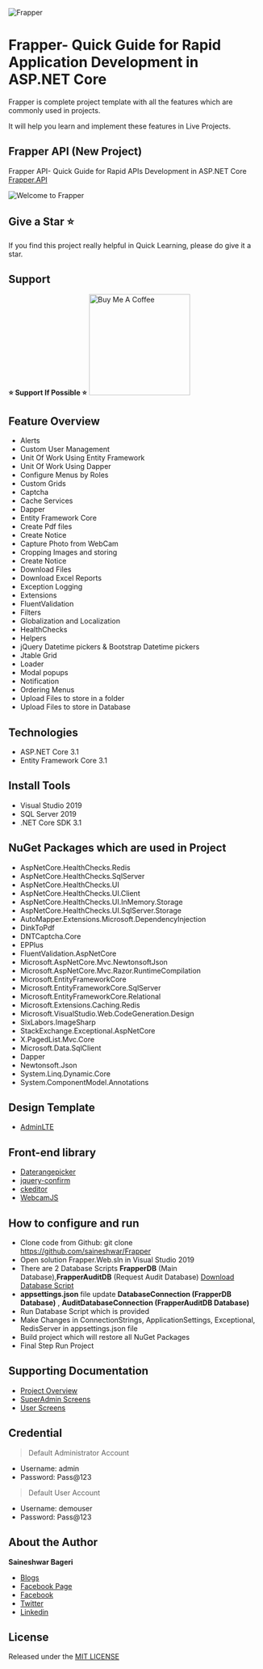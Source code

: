 ![Frapper](https://github.com/saineshwar/Frapper/blob/main/Frapper.png)

# Frapper- Quick Guide for Rapid Application Development in ASP.NET Core 

Frapper is complete project template with all the features which are commonly used in projects.

It will help you learn and implement these features in Live Projects.

## Frapper API (New Project)
Frapper API- Quick Guide for Rapid APIs Development in ASP.NET Core [Frapper.API](https://github.com/saineshwar/Frapper.API)  

![Welcome to Frapper](https://github.com/saineshwar/Frapper/blob/main/1frapper.png)

## Give a Star ⭐️
If you find this project really helpful in Quick Learning, please do give it a star. 

## Support
**⭐️ Support If Possible ⭐️** <a href="https://www.buymeacoffee.com/f8lkgf5" rel="nofollow"><img src="https://camo.githubusercontent.com/3ba8042b343d12b84b85d2e6563376af4150f9cd09e72428349c1656083c8b5a/68747470733a2f2f63646e2e6275796d6561636f666665652e636f6d2f627574746f6e732f64656661756c742d6f72616e67652e706e67" alt="Buy Me A Coffee" 
width="200" data-canonical-src="https://cdn.buymeacoffee.com/buttons/default-orange.png" style="max-width:100%;"></a> 


## Feature Overview 
* Alerts
* Custom User Management
* Unit Of Work Using Entity Framework
* Unit Of Work Using Dapper
* Configure Menus by Roles
* Custom Grids
* Captcha
* Cache Services
* Dapper
* Entity Framework Core
* Create Pdf files
* Create Notice
* Capture Photo from WebCam
* Cropping Images and storing
* Create Notice
* Download Files
* Download Excel Reports
* Exception Logging
* Extensions
* FluentValidation
* Filters
* Globalization and Localization
* HealthChecks
* Helpers
* jQuery Datetime pickers & Bootstrap Datetime pickers
* Jtable Grid
* Loader
* Modal popups
* Notification
* Ordering Menus
* Upload Files to store in a folder
* Upload Files to store in Database


## Technologies
* ASP.NET Core 3.1
* Entity Framework Core 3.1

## Install Tools
* Visual Studio 2019
* SQL Server 2019
* .NET Core SDK 3.1

## NuGet Packages which are used in Project
* AspNetCore.HealthChecks.Redis 
* AspNetCore.HealthChecks.SqlServer
* AspNetCore.HealthChecks.UI 
* AspNetCore.HealthChecks.UI.Client
* AspNetCore.HealthChecks.UI.InMemory.Storage 
* AspNetCore.HealthChecks.UI.SqlServer.Storage 
* AutoMapper.Extensions.Microsoft.DependencyInjection 
* DinkToPdf 
* DNTCaptcha.Core 
* EPPlus 
* FluentValidation.AspNetCore 
* Microsoft.AspNetCore.Mvc.NewtonsoftJson  
* Microsoft.AspNetCore.Mvc.Razor.RuntimeCompilation 
* Microsoft.EntityFrameworkCore 
* Microsoft.EntityFrameworkCore.SqlServer 
* Microsoft.EntityFrameworkCore.Relational
* Microsoft.Extensions.Caching.Redis 
* Microsoft.VisualStudio.Web.CodeGeneration.Design  
* SixLabors.ImageSharp
* StackExchange.Exceptional.AspNetCore 
* X.PagedList.Mvc.Core
* Microsoft.Data.SqlClient
* Dapper
* Newtonsoft.Json
* System.Linq.Dynamic.Core
* System.ComponentModel.Annotations

## Design Template
* [AdminLTE](https://github.com/ColorlibHQ/AdminLTE) 

## Front-end library
* [Daterangepicker](https://github.com/dangrossman/daterangepicker) 
* [jquery-confirm](https://craftpip.github.io/jquery-confirm/)
* [ckeditor](https://github.com/ckeditor/ckeditor4)
* [WebcamJS](https://github.com/jhuckaby/webcamjs)  

## How to configure and run
* Clone code from Github: git clone https://github.com/saineshwar/Frapper
* Open solution Frapper.Web.sln in Visual Studio 2019
* There are 2 Database Scripts **FrapperDB** (Main Database),**FrapperAuditDB** (Request Audit Database) [Download Database Script](https://github.com/saineshwar/Frapper/tree/main/Database_Script)
* **appsettings.json** file update **DatabaseConnection (FrapperDB Database)** , **AuditDatabaseConnection (FrapperAuditDB Database)**
* Run Database Script which is provided
* Make Changes in ConnectionStrings, ApplicationSettings, Exceptional, RedisServer in appsettings.json file
* Build project which will restore all NuGet Packages
* Final Step Run Project

## Supporting Documentation

* [Project Overview](https://tutexchange.com/frapper-quick-guide-for-rapid-application-development-in-asp-net-core/) 
* [SuperAdmin Screens](https://tutexchange.com/frapper-quick-guide-on-superadmin-module/) 
* [User Screens](https://tutexchange.com/frapper-quick-guide-on-user-module/) 

## Credential

> Default Administrator Account
* Username: admin
* Password: Pass@123

> Default User Account
* Username: demouser
* Password: Pass@123



## About the Author
**Saineshwar Bageri**
* [Blogs](https://tutexchange.com/)  
* [Facebook Page](https://www.facebook.com/CodewithSai)  
* [Facebook](https://www.facebook.com/saineshwar.bageri)  
* [Twitter](https://twitter.com/saihacksoft)  
* [Linkedin](https://www.linkedin.com/in/saineshwar-bageri-mvp-35200440)  

## License
Released under the [MIT LICENSE](https://github.com/saineshwar/Frapper/blob/add-license-1/LICENSE)



